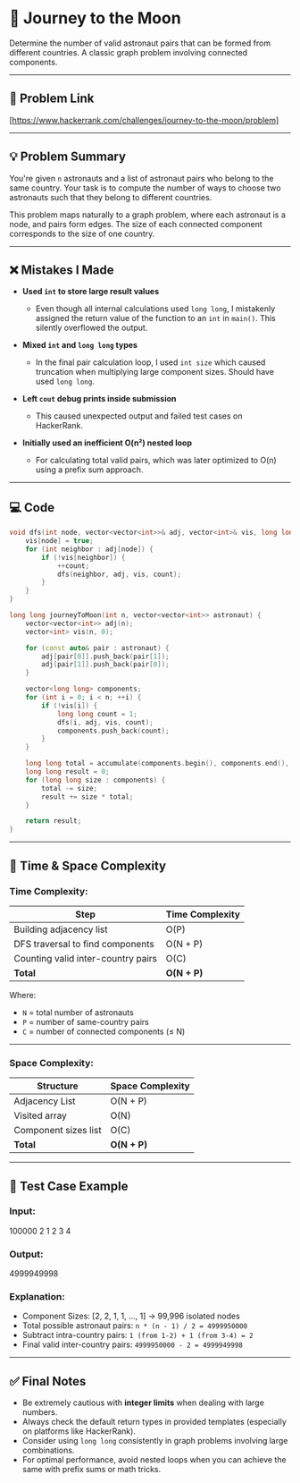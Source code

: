 # 🌙 Journey to the Moon

Determine the number of valid astronaut pairs that can be formed from different countries. A classic graph problem involving connected components.

---

## 🔗 Problem Link

<!-- Paste the HackerRank problem URL here -->
[https://www.hackerrank.com/challenges/journey-to-the-moon/problem]

---

## 💡 Problem Summary

You're given `n` astronauts and a list of astronaut pairs who belong to the same country. Your task is to compute the number of ways to choose two astronauts such that they belong to different countries.

This problem maps naturally to a graph problem, where each astronaut is a node, and pairs form edges. The size of each connected component corresponds to the size of one country.

---

## ❌ Mistakes I Made

- **Used `int` to store large result values**
  - Even though all internal calculations used `long long`, I mistakenly assigned the return value of the function to an `int` in `main()`. This silently overflowed the output.

- **Mixed `int` and `long long` types**
  - In the final pair calculation loop, I used `int size` which caused truncation when multiplying large component sizes. Should have used `long long`.

- **Left `cout` debug prints inside submission**
  - This caused unexpected output and failed test cases on HackerRank.

- **Initially used an inefficient O(n²) nested loop**
  - For calculating total valid pairs, which was later optimized to O(n) using a prefix sum approach.

---

## 💻 Code

```cpp
void dfs(int node, vector<vector<int>>& adj, vector<int>& vis, long long &count) {
    vis[node] = true;
    for (int neighbor : adj[node]) {
        if (!vis[neighbor]) {
            ++count;
            dfs(neighbor, adj, vis, count);
        }
    }
}

long long journeyToMoon(int n, vector<vector<int>> astronaut) {
    vector<vector<int>> adj(n);
    vector<int> vis(n, 0);

    for (const auto& pair : astronaut) {
        adj[pair[0]].push_back(pair[1]);
        adj[pair[1]].push_back(pair[0]);
    }

    vector<long long> components;
    for (int i = 0; i < n; ++i) {
        if (!vis[i]) {
            long long count = 1;
            dfs(i, adj, vis, count);
            components.push_back(count);
        }
    }

    long long total = accumulate(components.begin(), components.end(), 0LL);
    long long result = 0;
    for (long long size : components) {
        total -= size;
        result += size * total;
    }

    return result;
}

```

---

## 🧠 Time & Space Complexity

### Time Complexity:

| Step                                  | Time Complexity |
|---------------------------------------|-----------------|
| Building adjacency list               | O(P)            |
| DFS traversal to find components      | O(N + P)        |
| Counting valid inter-country pairs    | O(C)            |
| **Total**                             | **O(N + P)**    |

Where:
- `N` = total number of astronauts
- `P` = number of same-country pairs
- `C` = number of connected components (≤ N)

---

### Space Complexity:

| Structure               | Space Complexity |
|------------------------|------------------|
| Adjacency List         | O(N + P)         |
| Visited array          | O(N)             |
| Component sizes list   | O(C)             |
| **Total**              | **O(N + P)**     |

---

## 🧪 Test Case Example

### Input:

100000 2
1 2
3 4


### Output:
4999949998


### Explanation:
- Component Sizes: [2, 2, 1, 1, ..., 1] → 99,996 isolated nodes
- Total possible astronaut pairs: `n * (n - 1) / 2 = 4999950000`
- Subtract intra-country pairs: `1 (from 1-2) + 1 (from 3-4) = 2`
- Final valid inter-country pairs: `4999950000 - 2 = 4999949998`

---

## ✅ Final Notes

- Be extremely cautious with **integer limits** when dealing with large numbers.
- Always check the default return types in provided templates (especially on platforms like HackerRank).
- Consider using `long long` consistently in graph problems involving large combinations.
- For optimal performance, avoid nested loops when you can achieve the same with prefix sums or math tricks.
